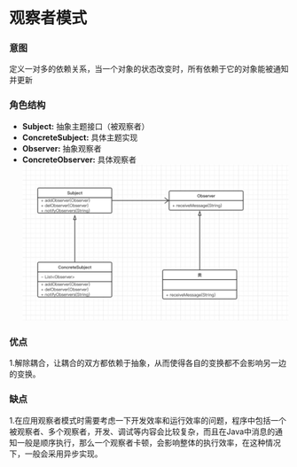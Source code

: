 # 观察者模式
### 意图
定义一对多的依赖关系，当一个对象的状态改变时，所有依赖于它的对象能被通知并更新
### 角色结构
- **Subject:** 抽象主题接口（被观察者）
- **ConcreteSubject:** 具体主题实现
- **Observer:** 抽象观察者
- **ConcreteObserver:** 具体观察者
![](https://github.com/fjnuwm/design_pattern/blob/master/observer/src/main/resources/uml/observer.jpg "uml")
### 优点
1.解除耦合，让耦合的双方都依赖于抽象，从而使得各自的变换都不会影响另一边的变换。
### 缺点
1.在应用观察者模式时需要考虑一下开发效率和运行效率的问题，程序中包括一个被观察者、多个观察者，开发、调试等内容会比较复杂，而且在Java中消息的通知一般是顺序执行，那么一个观察者卡顿，会影响整体的执行效率，在这种情况下，一般会采用异步实现。